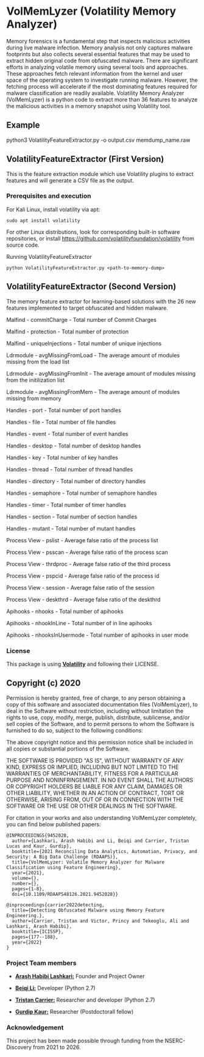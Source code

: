# VolMemLyzer (Volatility Memory Analyzer)


Memory forensics is a fundamental step that inspects malicious activities during live malware infection. Memory analysis not only captures malware footprints but also collects several essential features that may be used to extract hidden original code from obfuscated malware. There are significant efforts in analyzing volatile memory using several tools and approaches. These approaches fetch relevant information from the kernel and user space of the operating system to investigate running malware. However, the fetching process will accelerate if the most dominating features required for malware classification are readily available. Volatility Memory Analyzer (VolMemLyzer) is a python code to extract more than 36 features to analyze the malicious activities in a memory snapshot using Volatility tool.   

## Example 
python3 VolatilityFeatureExtractor.py -o output.csv memdump_name.raw


## VolatilityFeatureExtractor (First Version)

This is the feature extraction module which use Volatility plugins to extract features and will generate a CSV file as the output.  

### Prerequisites and execution 

For Kali Linux, install volatility via apt:
```
sudo apt install volatility 
```
For other Linux distributions, look for corresponding built-in software repositories, or install https://github.com/volatilityfoundation/volatility from source code. 

Running VolatilityFeatureExtractor 
```
python VolatilityFeatureExtractor.py <path-to-memory-dump> 
```

## VolatilityFeatureExtractor (Second Version)
The memory feature extractor for learning-based solutions with the 26 new features implemented to target obfuscated and hidden malware.

Malfind - commitCharge - Total number of Commit Charges

Malfind - protection - Total number of protection

Malfind - uniqueInjections - Total number of unique injections

Ldrmodule - avgMissingFromLoad - The average amount of modules missing from the load list

Ldrmodule - avgMissingFromInit - The average amount of modules missing from the initilization list

Ldrmodule - avgMissingFromMem - The average amount of modules missing from memory

Handles - port - Total number of port handles

Handles - file - Total number of file handles

Handles - event - Total number of event handles

Handles - desktop - Total number of desktop handles

Handles - key - Total number of key handles

Handles - thread - Total number of thread handles

Handles - directory - Total number of directory handles

Handles - semaphore - Total number of semaphore handles

Handles - timer - Total number of timer handles

Handles - section - Total number of section handles

Handles - mutant - Total number of mutant handles

Process View - pslist - Average false ratio of the process list

Process View - psscan - Average false ratio of the process scan

Process View - thrdproc - Average false ratio of the third process

Process View - pspcid - Average false ratio of the process id

Process View - session - Average false ratio of the session

Process View - deskthrd - Average false ratio of the deskthrd

Apihooks - nhooks - Total number of apihooks

Apihooks - nhookInLine - Total number of in line apihooks

Apihooks - nhooksInUsermode - Total number of apihooks in user mode


### License  
This package is using [**Volatility**](https://github.com/volatilityfoundation/volatility) and following their LICENSE. 

 ## Copyright (c) 2020 

Permission is hereby granted, free of charge, to any person obtaining a copy of this software and associated documentation files (VolMemLyzer), to deal in the Software without restriction, including without limitation the rights to use, copy, modify, merge, publish, distribute, sublicense, and/or sell copies of the Software, and to permit persons to whom the Software is furnished to do so, subject to the following conditions:

The above copyright notice and this permission notice shall be included in all copies or substantial portions of the Software.

THE SOFTWARE IS PROVIDED "AS IS", WITHOUT WARRANTY OF ANY KIND, EXPRESS OR IMPLIED, INCLUDING BUT NOT LIMITED TO THE WARRANTIES OF MERCHANTABILITY, FITNESS FOR A PARTICULAR PURPOSE AND NONINFRINGEMENT. IN NO EVENT SHALL THE AUTHORS OR COPYRIGHT HOLDERS BE LIABLE FOR ANY CLAIM, DAMAGES OR OTHER LIABILITY, WHETHER IN AN ACTION OF CONTRACT, TORT OR OTHERWISE, ARISING FROM, OUT OF OR IN CONNECTION WITH THE SOFTWARE OR THE USE OR OTHER DEALINGS IN THE SOFTWARE.
 
For citation in your works and also understanding VolMemLyzer completely, you can find below published papers:
```
@INPROCEEDINGS{9452028,
  author={Lashkari, Arash Habibi and Li, Beiqi and Carrier, Tristan Lucas and Kaur, Gurdip},
  booktitle={2021 Reconciling Data Analytics, Automation, Privacy, and Security: A Big Data Challenge (RDAAPS)}, 
  title={VolMemLyzer: Volatile Memory Analyzer for Malware Classification using Feature Engineering}, 
  year={2021},
  volume={},
  number={},
  pages={1-8},
  doi={10.1109/RDAAPS48126.2021.9452028}}
```

```
@inproceedings{carrier2022detecting,
  title={Detecting Obfuscated Malware using Memory Feature Engineering.},
  author={Carrier, Tristan and Victor, Princy and Tekeoglu, Ali and Lashkari, Arash Habibi},
  booktitle={ICISSP},
  pages={177--188},
  year={2022}
}
```


### Project Team members 

* [**Arash Habibi Lashkari:**](http://ahlashkari.com/index.asp) Founder and Project Owner 

* [**Beiqi Li:**](https://github.com/beiqil) Developer (Python 2.7)

* [**Tristan Carrier:**](https://github.com/TristanCarrier) Researcher and developer (Python 2.7)

* [**Gurdip Kaur:**](https://www.linkedin.com/in/gurdip-kaur-738062164/) Researcher (Postdoctorall fellow) 

### Acknowledgement 
This project has been made possible through funding from the NSERC-Discovery from 2021 to 2026. 
